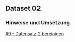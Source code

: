 ## Dataset 02
### Hinweise und Umsetzung
[#9 - Datensatz 2 bereinigen](https://github.com/pkoch12/dis08a/issues/9)
